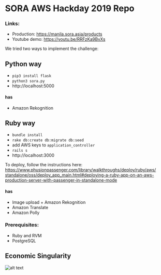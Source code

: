 # SORA AWS Hackday 2019 Repo

### Links:

* Production: https://manila.sora.asia/products
* Youtube demo: https://youtu.be/RRFzKa9BvXs

We tried two ways to implement the challenge: 

## Python way
* `pip3 install flask`
*  `python3 sora.py`
* http://localhost:5000

#### has
* Amazon Rekognition


## Ruby way
* `bundle install`
* `rake db:create db:migrate db:seed`
* add AWS keys to `application_controller`
* `rails s`
* http://localhost:3000

To deploy, follow the instructions here: https://www.phusionpassenger.com/library/walkthroughs/deploy/ruby/aws/standalone/oss/deploy_app_main.html#deploying-a-ruby-app-on-an-aws-production-server-with-passenger-in-standalone-mode


#### has
* Image upload + Amazon Rekognition
* Amazon Translate
* Amazon Polly

### Prerequisites:
* Ruby and RVM
* PostgreSQL


## Economic Singularity

![alt text](https://sorasystem-cdn.sirv.com/sorasingularity.png)



